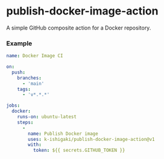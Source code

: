 # publish-docker-image-action
A simple GitHub composite action for a Docker repository.

### Example

```yaml
name: Docker Image CI

on:
  push:
    branches:
      - 'main'
    tags:
      - 'v*.*.*'

jobs:
  docker:
    runs-on: ubuntu-latest
    steps:
      -
        name: Publish Docker image
        uses: k-ishigaki/publish-docker-image-action@v1
        with:
          token: ${{ secrets.GITHUB_TOKEN }}
```
